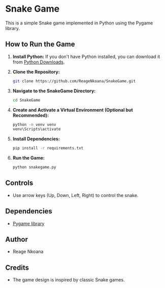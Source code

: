 # Snake Game

This is a simple Snake game implemented in Python using the Pygame library.

## How to Run the Game

1. **Install Python:** If you don't have Python installed, you can download it from [Python Downloads](https://www.python.org/downloads/).

2. **Clone the Repository:**

    ```bash
    git clone https://github.com/ReageNkoana/SnakeGame.git
    ```

3. **Navigate to the SnakeGame Directory:**

    ```bash
    cd SnakeGame
    ```

4. **Create and Activate a Virtual Environment (Optional but Recommended):**

    ```bash
    python -m venv venv
    venv\Scripts\activate
    ```

5. **Install Dependencies:**

    ```bash
    pip install -r requirements.txt
    ```

6. **Run the Game:**

    ```bash
    python snakegame.py
    ```

## Controls

- Use arrow keys (Up, Down, Left, Right) to control the snake.

## Dependencies

- [Pygame library](https://www.pygame.org/)

## Author

- Reage Nkoana

## Credits

- The game design is inspired by classic Snake games.

